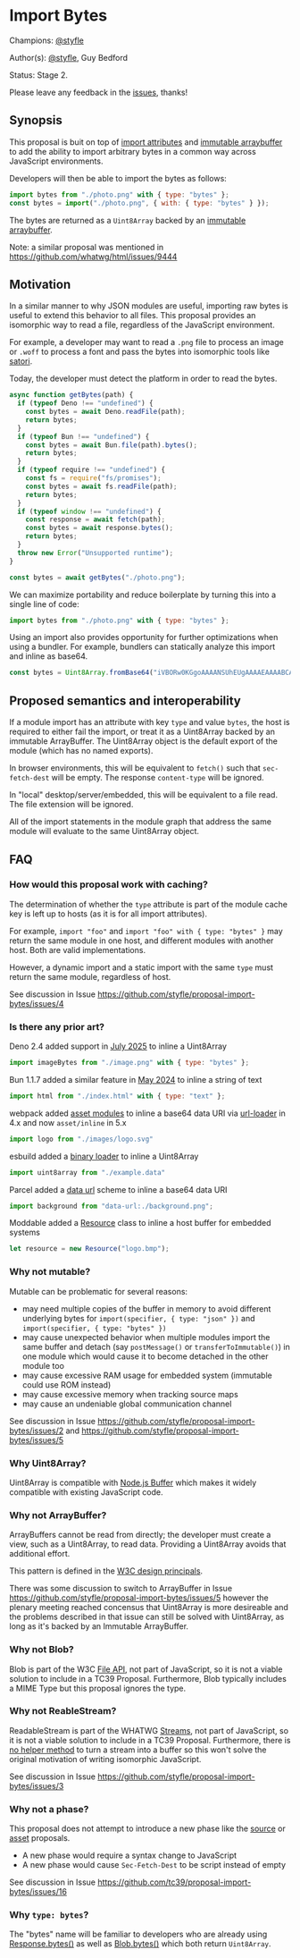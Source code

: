 # Import Bytes

Champions: [@styfle](https://github.com/styfle)

Author(s): [@styfle](https://github.com/styfle), Guy Bedford

Status: Stage 2.

Please leave any feedback in the [issues](https://github.com/styfle/proposal-import-bytes/issues), thanks!

## Synopsis

This proposal is buit on top of [import attributes](https://github.com/tc39/proposal-import-attributes) and [immutable arraybuffer](https://github.com/tc39/proposal-immutable-arraybuffer) to add the ability to import arbitrary bytes in a common way across JavaScript environments.

Developers will then be able to import the bytes as follows:

```js
import bytes from "./photo.png" with { type: "bytes" };
const bytes = import("./photo.png", { with: { type: "bytes" } });
```

The bytes are returned as a `Uint8Array` backed by an [immutable arraybuffer](https://github.com/tc39/proposal-immutable-arraybuffer).

Note: a similar proposal was mentioned in https://github.com/whatwg/html/issues/9444

## Motivation

In a similar manner to why JSON modules are useful, importing raw bytes is useful to extend this behavior to all files. This proposal provides an isomorphic way to read a file, regardless of the JavaScript environment. 

For example, a developer may want to read a `.png` file to process an image or `.woff` to process a font and pass the bytes into isomorphic tools like [satori](https://github.com/vercel/satori).

Today, the developer must detect the platform in order to read the bytes.

```js
async function getBytes(path) {
  if (typeof Deno !== "undefined") {
    const bytes = await Deno.readFile(path);
    return bytes;
  }
  if (typeof Bun !== "undefined") {
    const bytes = await Bun.file(path).bytes();
    return bytes;
  }
  if (typeof require !== "undefined") {
    const fs = require("fs/promises");
    const bytes = await fs.readFile(path);
    return bytes;
  }
  if (typeof window !== "undefined") {
    const response = await fetch(path);
    const bytes = await response.bytes();
    return bytes;
  }
  throw new Error("Unsupported runtime");
}

const bytes = await getBytes("./photo.png");
```

We can maximize portability and reduce boilerplate by turning this into a single line of code:

```js
import bytes from "./photo.png" with { type: "bytes" };
```

Using an import also provides opportunity for further optimizations when using a bundler. For example, bundlers can statically analyze this import and inline as base64.

```js
const bytes = Uint8Array.fromBase64("iVBORw0KGgoAAAANSUhEUgAAAAEAAAABCAQAAAC1HAwCAAAAC0lEQVR42mNkqAcAAIUAgUW0RjgAAAAASUVORK5CYII=")
```

## Proposed semantics and interoperability

If a module import has an attribute with key `type` and value `bytes`, the host is required to either fail the import, or treat it as a Uint8Array backed by an immutable ArrayBuffer. The Uint8Array object is the default export of the module (which has no named exports).

In browser environments, this will be equivalent to `fetch()` such that `sec-fetch-dest` will be empty. The response `content-type` will be ignored.

In "local" desktop/server/embedded, this will be equivalent to a file read. The file extension will be ignored.

All of the import statements in the module graph that address the same module will evaluate to the same Uint8Array object.

## FAQ

### How would this proposal work with caching?

The determination of whether the `type` attribute is part of the module cache key is left up to hosts (as it is for all import attributes).

For example, `import "foo"` and `import "foo" with { type: "bytes" }` may return the same module in one host, and different modules with another host. Both are valid implementations.

However, a dynamic import and a static import with the same `type` must return the same module, regardless of host.

See discussion in Issue https://github.com/styfle/proposal-import-bytes/issues/4

### Is there any prior art?

Deno 2.4 added support in [July 2025](https://deno.com/blog/v2.4) to inline a Uint8Array

```js
import imageBytes from "./image.png" with { type: "bytes" };
```

Bun 1.1.7 added a similar feature in [May 2024](https://bun.sh/blog/bun-v1.1.7) to inline a string of text

```js
import html from "./index.html" with { type: "text" };
```

webpack added [asset modules](https://webpack.js.org/guides/asset-modules/) to inline a base64 data URI via [url-loader](https://www.npmjs.com/package/url-loader) in 4.x and now `asset/inline` in 5.x

```js
import logo from "./images/logo.svg"
```

esbuild added a [binary loader](https://esbuild.github.io/content-types/#binary) to inline a Uint8Array

```js
import uint8array from "./example.data"
```

Parcel added a [data url](https://parceljs.org/features/bundle-inlining/#inlining-as-a-data-url) scheme to inline a base64 data URI

```js
import background from "data-url:./background.png";
```

Moddable added a [Resource](https://www.moddable.com/documentation/files/files#resource) class to inline a host buffer for embedded systems

```js
let resource = new Resource("logo.bmp");
```

### Why not mutable?

Mutable can be problematic for several reasons:

- may need multiple copies of the buffer in memory to avoid different underlying bytes for `import(specifier, { type: "json" })` and `import(specifier, { type: "bytes" })`
- may cause unexpected behavior when multiple modules import the same buffer and detach (say `postMessage()` or `transferToImmutable()`) in one module which would cause it to become detached in the other module too
- may cause excessive RAM usage for embedded system (immutable could use ROM instead)
- may cause excessive memory when tracking source maps
- may cause an undeniable global communication channel

See discussion in Issue https://github.com/styfle/proposal-import-bytes/issues/2 and https://github.com/styfle/proposal-import-bytes/issues/5 

### Why Uint8Array?

Uint8Array is compatible with [Node.js Buffer](https://nodejs.org/api/buffer.html#buffer) which makes it widely compatible with existing JavaScript code.

### Why not ArrayBuffer?

ArrayBuffers cannot be read from directly; the developer must create a view, such as a Uint8Array, to read data. Providing a Uint8Array avoids that additional effort.

This pattern is defined in the [W3C design principals](https://www.w3.org/TR/design-principles/#uint8array).

There was some discussion to switch to ArrayBuffer in Issue https://github.com/styfle/proposal-import-bytes/issues/5 however the plenary meeting reached concensus that Uint8Array is more desireable and the problems described in that issue can still be solved with Uint8Array, as long as it's backed by an Immutable ArrayBuffer.

### Why not Blob?

Blob is part of the W3C [File API](https://www.w3.org/TR/FileAPI/), not part of JavaScript, so it is not a viable solution to include in a TC39 Proposal. Furthermore, Blob typically includes a MIME Type but this proposal ignores the type. 

### Why not ReableStream?

ReadableStream is part of the WHATWG [Streams](https://streams.spec.whatwg.org), not part of JavaScript, so it is not a viable solution to include in a TC39 Proposal. Furthermore, there is [no helper method](https://github.com/whatwg/streams/issues/1019) to turn a stream into a buffer so this won't solve the original motivation of writing isomorphic JavaScript.

See discussion in Issue https://github.com/styfle/proposal-import-bytes/issues/3

### Why not a phase?

This proposal does not attempt to introduce a new phase like the [source](https://github.com/tc39/proposal-source-phase-imports) or [asset](https://github.com/tc39/proposal-asset-references) proposals.

* A new phase would require a syntax change to JavaScript
* A new phase would cause `Sec-Fetch-Dest` to be script instead of empty

See discussion in Issue https://github.com/tc39/proposal-import-bytes/issues/16

### Why `type: bytes`?

The "bytes" name will be familiar to developers who are already using [Response.bytes()](https://developer.mozilla.org/en-US/docs/Web/API/Response/bytes) as well as [Blob.bytes()](https://developer.mozilla.org/en-US/docs/Web/API/Blob/bytes) which both return `Uint8Array`.
